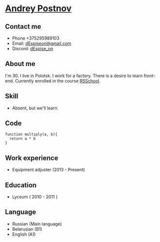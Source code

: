 # [Andrey Postnov](https://dEspiseon.github.io/rsschool-cv/cv)
## Contact me
  + Phone +375295989103
  + Email: dEspiseon@gmail.com
  + Discord: [dEspise_on](https://discordapp.com/users/189792058196623360/)
## About me
I'm 30. I live in Polotsk. I work for a factory. There is a desire to learn front-end. Currently enrolled in the course [RSSchool](https://rs.school/).
## Skill
- Absent, but we'll learn.
## Code
```
function multiply(a, b){
  return a * b
}
```
## Work experience
+ Equipment adjuster (2013 - Present)
## Education
+ Lyceum ( 2010 - 2011 )
## Language
+ Russian (Main language)
+ Belarusian (B1)
+ English (A1)
